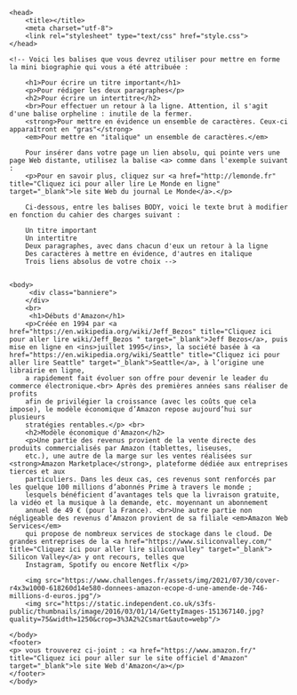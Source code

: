 <html>

	<head>
		<title></title>
		<meta charset="utf-8">
		<link rel="stylesheet" type="text/css" href="style.css">
	</head>
	
	<!-- Voici les balises que vous devrez utiliser pour mettre en forme la mini biographie qui vous a été attribuée :
			
		<h1>Pour écrire un titre important</h1>
		<p>Pour rédiger les deux paragraphes</p>
		<h2>Pour écrire un intertitre</h2>
		<br>Pour effectuer un retour à la ligne. Attention, il s'agit d'une balise orpheline : inutile de la fermer.
		<strong>Pour mettre en évidence un ensemble de caractères. Ceux-ci apparaîtront en "gras"</strong>
		<em>Pour mettre en "italique" un ensemble de caractères.</em>

		Pour insérer dans votre page un lien absolu, qui pointe vers une page Web distante, utilisez la balise <a> comme dans l'exemple suivant :		
		<p>Pour en savoir plus, cliquez sur <a href="http://lemonde.fr" title="Cliquez ici pour aller lire Le Monde en ligne" target="_blank">le site Web du journal Le Monde</a>.</p>
		
		Ci-dessous, entre les balises BODY, voici le texte brut à modifier en fonction du cahier des charges suivant :
		
		Un titre important
		Un intertitre
		Deux paragraphes, avec dans chacun d'eux un retour à la ligne
		Des caractères à mettre en évidence, d'autres en italique
		Trois liens absolus de votre choix -->
		
			
	<body>
		 <div class="banniere">
        </div>
		<br>
		 <h1>Débuts d'Amazon</h1>
		<p>Créée en 1994 par <a href="https://en.wikipedia.org/wiki/Jeff_Bezos" title="Cliquez ici pour aller lire wiki/Jeff_Bezos " target="_blank">Jeff Bezos</a>, puis mise en ligne en <ins>juillet 1995</ins>, la société basée à <a href="https://en.wikipedia.org/wiki/Seattle" title="Cliquez ici pour aller lire Seattle" target="_blank">Seattle</a>, à l’origine une librairie en ligne, 
		a rapidement fait évoluer son offre pour devenir le leader du commerce électronique.<br> Après des premières années sans réaliser de profits 
		afin de privilégier la croissance (avec les coûts que cela impose), le modèle économique d’Amazon repose aujourd’hui sur plusieurs 
		stratégies rentables.</p> <br>
		<h2>Modèle économique d'Amazon</h2> 
		<p>Une partie des revenus provient de la vente directe des produits commercialisés par Amazon (tablettes, liseuses, 
		etc.), une autre de la marge sur les ventes réalisées sur <strong>Amazon Marketplace</strong>, plateforme dédiée aux entreprises tierces et aux 
		particuliers. Dans les deux cas, ces revenus sont renforcés par les quelque 100 millions d’abonnés Prime à travers le monde ; 
		lesquels bénéficient d’avantages tels que la livraison gratuite, la vidéo et la musique à la demande, etc. moyennant un abonnement 
		annuel de 49 € (pour la France). <br>Une autre partie non négligeable des revenus d’Amazon provient de sa filiale <em>Amazon Web Services</em>
		qui propose de nombreux services de stockage dans le cloud. De grandes entreprises de la <a href="https://www.siliconvalley.com/" title="Cliquez ici pour aller lire siliconvalley" target="_blank"> Silicon Valley</a> y ont recours, telles que 
		Instagram, Spotify ou encore Netflix </p>
		
		<img src="https://www.challenges.fr/assets/img/2021/07/30/cover-r4x3w1000-618260d14e580-donnees-amazon-ecope-d-une-amende-de-746-millions-d-euros.jpg"/>
		<img src="https://static.independent.co.uk/s3fs-public/thumbnails/image/2016/03/01/14/GettyImages-151367140.jpg?quality=75&width=1250&crop=3%3A2%2Csmart&auto=webp"/>
		
	</body>
	<footer>
	<p> vous trouverez ci-joint : <a href="https://www.amazon.fr/" title="Cliquez ici pour aller sur le site officiel d'Amazon" target="_blank">le site Web d'Amazon</a></p>
	</footer>
	</body>
	

</html>

